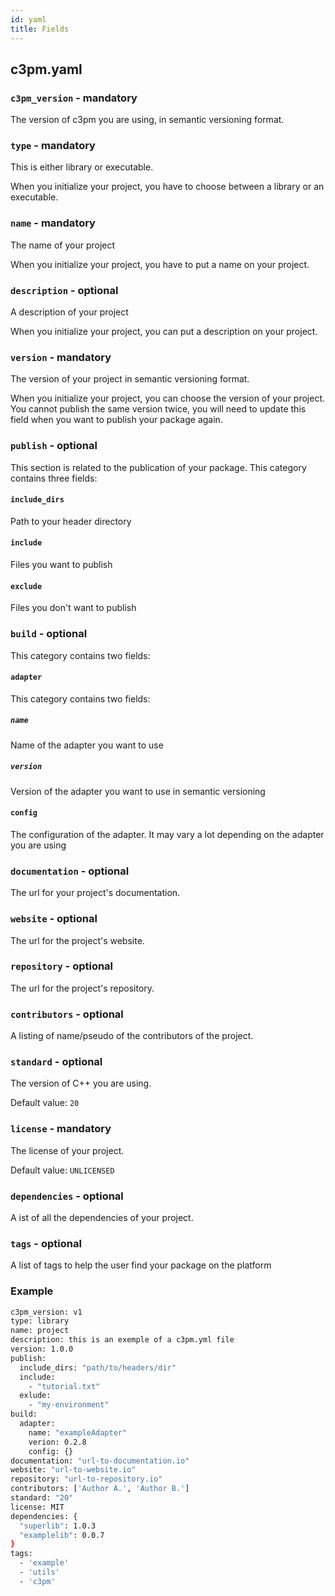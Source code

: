```yaml
---
id: yaml
title: Fields
---
```

## c3pm.yaml

### `c3pm_version` - mandatory


The version of c3pm you are using, in semantic versioning format.


### `type` - mandatory

This is either library or executable.

When you initialize your project, you have to choose between a library or an executable.

### `name` - mandatory

The name of your project

When you initialize your project, you have to put a name on your project.

### `description` - optional

A description of your project

When you initialize your project, you can put a description on your project.


### `version` - mandatory

The version of your project in semantic versioning format.

When you initialize your project, you can choose the version of your project.
You cannot publish the same version twice, you will need to update this field when you want to publish your package again.

### `publish` - optional
This section is related to the publication of your package.
This category contains three fields:
#### `include_dirs`
Path to your header directory

#### `include`
Files you want to publish

#### `exclude`
Files you don't want to publish

### `build` - optional

This category contains two fields:

#### `adapter`
This category contains two fields:
##### `name`
Name of the adapter you want to use
##### `version`
Version of the adapter you want to use in semantic versioning

#### `config`
The configuration of the adapter. It may vary a lot depending on the adapter you are using

### `documentation` - optional

The url for your project's documentation.

### `website` - optional

The url for the project's website.

### `repository` - optional

The url for the project's repository.

### `contributors` - optional

A listing of name/pseudo of the contributors of the project.

### `standard` - optional

The version of C++ you are using.

Default value: `20`

### `license` - mandatory

The license of your project.

Default value: `UNLICENSED`

### `dependencies` - optional

A ist of all the dependencies of your project.

### `tags` - optional

A list of tags to help the user find your package on the platform

### Example

```bash
c3pm_version: v1
type: library
name: project
description: this is an exemple of a c3pm.yml file
version: 1.0.0
publish:
  include_dirs: "path/to/headers/dir"
  include:
    - "tutorial.txt"
  exlude:
    - "my-environment"
build:
  adapter:
    name: "exampleAdapter"
    verion: 0.2.8
    config: {}
documentation: "url-to-documentation.io"
website: "url-to-website.io"
repository: "url-to-repository.io"
contributors: ['Author A.', 'Author B.']
standard: "20"
license: MIT
dependencies: {
  "superlib": 1.0.3
  "examplelib": 0.0.7
}
tags:
  - 'example'
  - 'utils'
  - 'c3pm'
```
